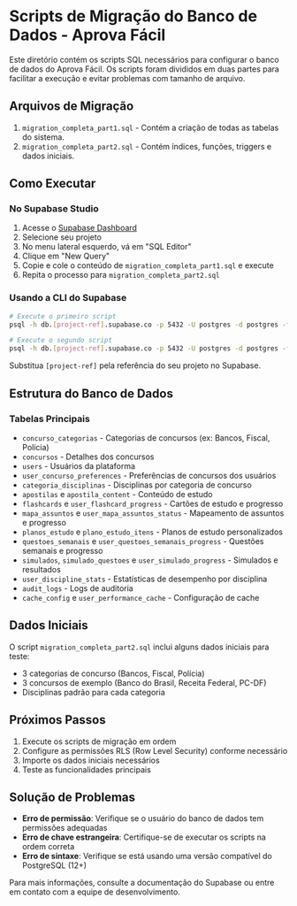 # Scripts de Migração do Banco de Dados - Aprova Fácil

Este diretório contém os scripts SQL necessários para configurar o banco de dados do Aprova Fácil. Os scripts foram divididos em duas partes para facilitar a execução e evitar problemas com tamanho de arquivo.

## Arquivos de Migração

1. `migration_completa_part1.sql` - Contém a criação de todas as tabelas do sistema.
2. `migration_completa_part2.sql` - Contém índices, funções, triggers e dados iniciais.

## Como Executar

### No Supabase Studio

1. Acesse o [Supabase Dashboard](https://app.supabase.com/)
2. Selecione seu projeto
3. No menu lateral esquerdo, vá em "SQL Editor"
4. Clique em "New Query"
5. Copie e cole o conteúdo de `migration_completa_part1.sql` e execute
6. Repita o processo para `migration_completa_part2.sql`

### Usando a CLI do Supabase

```bash
# Execute o primeiro script
psql -h db.[project-ref].supabase.co -p 5432 -U postgres -d postgres -f migration_completa_part1.sql

# Execute o segundo script
psql -h db.[project-ref].supabase.co -p 5432 -U postgres -d postgres -f migration_completa_part2.sql
```

Substitua `[project-ref]` pela referência do seu projeto no Supabase.

## Estrutura do Banco de Dados

### Tabelas Principais

- `concurso_categorias` - Categorias de concursos (ex: Bancos, Fiscal, Polícia)
- `concursos` - Detalhes dos concursos
- `users` - Usuários da plataforma
- `user_concurso_preferences` - Preferências de concursos dos usuários
- `categoria_disciplinas` - Disciplinas por categoria de concurso
- `apostilas` e `apostila_content` - Conteúdo de estudo
- `flashcards` e `user_flashcard_progress` - Cartões de estudo e progresso
- `mapa_assuntos` e `user_mapa_assuntos_status` - Mapeamento de assuntos e progresso
- `planos_estudo` e `plano_estudo_itens` - Planos de estudo personalizados
- `questoes_semanais` e `user_questoes_semanais_progress` - Questões semanais e progresso
- `simulados`, `simulado_questoes` e `user_simulado_progress` - Simulados e resultados
- `user_discipline_stats` - Estatísticas de desempenho por disciplina
- `audit_logs` - Logs de auditoria
- `cache_config` e `user_performance_cache` - Configuração de cache

## Dados Iniciais

O script `migration_completa_part2.sql` inclui alguns dados iniciais para teste:

- 3 categorias de concurso (Bancos, Fiscal, Polícia)
- 3 concursos de exemplo (Banco do Brasil, Receita Federal, PC-DF)
- Disciplinas padrão para cada categoria

## Próximos Passos

1. Execute os scripts de migração em ordem
2. Configure as permissões RLS (Row Level Security) conforme necessário
3. Importe os dados iniciais necessários
4. Teste as funcionalidades principais

## Solução de Problemas

- **Erro de permissão**: Verifique se o usuário do banco de dados tem permissões adequadas
- **Erro de chave estrangeira**: Certifique-se de executar os scripts na ordem correta
- **Erro de sintaxe**: Verifique se está usando uma versão compatível do PostgreSQL (12+)

Para mais informações, consulte a documentação do Supabase ou entre em contato com a equipe de desenvolvimento.
